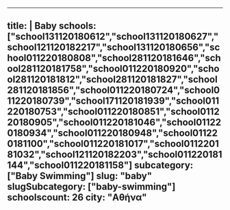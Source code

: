 
---
title: |
   Baby
schools: ["school131120180612","school131120180627","school121120182217","school131120180656","school011220180808","school281120181646","school281120181758","school011220180920","school281120181812","school281120181827","school281120181856","school011220180724","school011220180739","school171120181939","school011220180753","school011220180851","school011220180905","school011220181046","school011220180934","school011220180948","school011220181100","school011220181017","school011220181032","school121120182203","school011220181144","school011220181158"]
subcategory: ["Baby Swimming"]
slug: "baby"
slugSubcategory: ["baby-swimming"]
schoolscount: 26
city: "Αθήνα"
---



